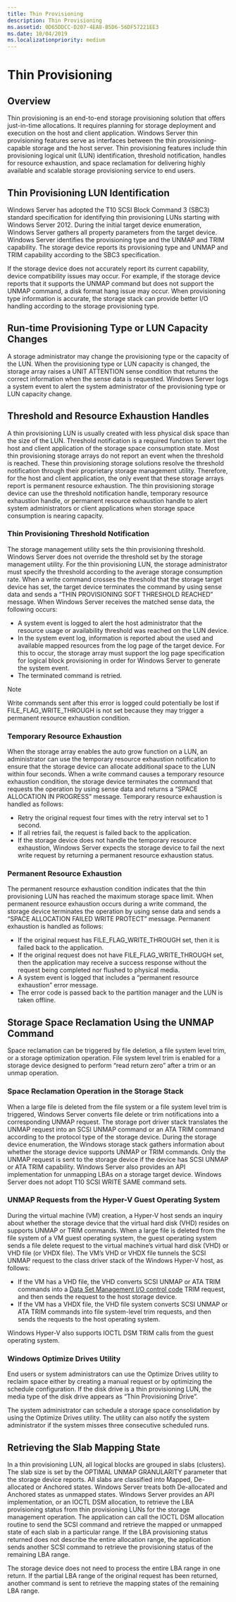```yaml
---
title: Thin Provisioning
description: Thin Provisioning
ms.assetid: 0D65DDCC-D207-4EA8-B5D6-56DF57221EE3
ms.date: 10/04/2019
ms.localizationpriority: medium
---
```


# Thin Provisioning

## Overview

Thin provisioning is an end-to-end storage provisioning solution that offers just-in-time allocations. It requires planning for storage deployment and execution on the host and client application. Windows Server thin provisioning features serve as interfaces between the thin provisioning-capable storage and the host server. Thin provisioning features include thin provisioning logical unit (LUN) identification, threshold notification, handles for resource exhaustion, and space reclamation for delivering highly available and scalable storage provisioning service to end users.

## Thin Provisioning LUN Identification

Windows Server has adopted the T10 SCSI Block Command 3 (SBC3) standard specification for identifying thin provisioning LUNs starting with Windows Server 2012. During the initial target device enumeration, Windows Server gathers all property parameters from the target device. Windows Server identifies the provisioning type and the UNMAP and TRIM capability. The storage device reports its provisioning type and UNMAP and TRIM capability according to the SBC3 specification.

If the storage device does not accurately report its current capability, device compatibility issues may occur. For example, if the storage device reports that it supports the UNMAP command but does not support the UNMAP command, a disk format hang issue may occur. When provisioning type information is accurate, the storage stack can provide better I/O handling according to the storage provisioning type.

## Run-time Provisioning Type or LUN Capacity Changes

A storage administrator may change the provisioning type or the capacity of the LUN. When the provisioning type or LUN capacity is changed, the storage array raises a UNIT ATTENTION sense condition that returns the correct information when the sense data is requested. Windows Server logs a system event to alert the system administrator of the provisioning type or LUN capacity change.

## Threshold and Resource Exhaustion Handles

A thin provisioning LUN is usually created with less physical disk space than the size of the LUN. Threshold notification is a required function to alert the host and client application of the storage space consumption state. Most thin provisioning storage arrays do not report an event when the threshold is reached. These thin provisioning storage solutions resolve the threshold notification through their proprietary storage management utility. Therefore, for the host and client application, the only event that these storage arrays report is permanent resource exhaustion. The thin provisioning storage device can use the threshold notification handle, temporary resource exhaustion handle, or permanent resource exhaustion handle to alert system administrators or client applications when storage space consumption is nearing capacity.

### Thin Provisioning Threshold Notification

The storage management utility sets the thin provisioning threshold. Windows Server does not override the threshold set by the storage management utility. For the thin provisioning LUN, the storage administrator must specify the threshold according to the average storage consumption rate. When a write command crosses the threshold that the storage target device has set, the target device terminates the command by using sense data and sends a “THIN PROVISIONING SOFT THRESHOLD REACHED” message. When Windows Server receives the matched sense data, the following occurs:

- A system event is logged to alert the host administrator that the resource usage or availability threshold was reached on the LUN device.
- In the system event log, information is reported about the used and available mapped resources from the log page of the target device. For this to occur, the storage array must support the log page specification for logical block provisioning in order for Windows Server to generate the system event.
- The terminated command is retried.

> [!NOTE]
> Write commands sent after this error is logged could potentially be lost if FILE_FLAG_WRITE_THROUGH is not set because they may trigger a permanent resource exhaustion condition.

### Temporary Resource Exhaustion

When the storage array enables the auto grow function on a LUN, an administrator can use the temporary resource exhaustion notification to ensure that the storage device can allocate additional space to the LUN within four seconds. When a write command causes a temporary resource exhaustion condition, the storage device terminates the command that requests the operation by using sense data and returns a “SPACE ALLOCATION IN PROGRESS” message. Temporary resource exhaustion is handled as follows:

- Retry the original request four times with the retry interval set to 1 second.
- If all retries fail, the request is failed back to the application.
- If the storage device does not handle the temporary resource exhaustion, Windows Server expects the storage device to fail the next write request by returning a permanent resource exhaustion status.

### Permanent Resource Exhaustion

The permanent resource exhaustion condition indicates that the thin provisioning LUN has reached the maximum storage space limit. When permanent resource exhaustion occurs during a write command, the storage device terminates the operation by using sense data and sends a “SPACE ALLOCATION FAILED WRITE PROTECT” message. Permanent exhaustion is handled as follows:

- If the original request has FILE_FLAG_WRITE_THROUGH set, then it is failed back to the application.
- If the original request does not have FILE_FLAG_WRITE_THROUGH set, then the application may receive a success response without the request being completed nor flushed to physical media.
- A system event is logged that includes a “permanent resource exhaustion” error message.
- The error code is passed back to the partition manager and the LUN is taken offline.

## Storage Space Reclamation Using the UNMAP Command

Space reclamation can be triggered by file deletion, a file system level trim, or a storage optimization operation. File system level trim is enabled for a storage device designed to perform “read return zero” after a trim or an unmap operation.

### Space Reclamation Operation in the Storage Stack

When a large file is deleted from the file system or a file system level trim is triggered, Windows Server converts file delete or trim notifications into a corresponding UNMAP request. The storage port driver stack translates the UNMAP request into an SCSI UNMAP command or an ATA TRIM command according to the protocol type of the storage device. During the storage device enumeration, the Windows storage stack gathers information about whether the storage device supports UNMAP or TRIM commands. Only the UNMAP request is sent to the storage device if the device has SCSI UNMAP or ATA TRIM capability. Windows Server also provides an API implementation for unmapping LBAs on a storage target device. Windows Server does not adopt T10 SCSI WRITE SAME command sets.

### UNMAP Requests from the Hyper-V Guest Operating System

During the virtual machine (VM) creation, a Hyper-V host sends an inquiry about whether the storage device that the virtual hard disk (VHD) resides on supports UNMAP or TRIM commands. When a large file is deleted from the file system of a VM guest operating system, the guest operating system sends a file delete request to the virtual machine’s virtual hard disk (VHD) or VHD file (or VHDX file). The VM’s VHD or VHDX file tunnels the SCSI UNMAP request to the class driver stack of the Windows Hyper-V host, as follows:

- If the VM has a VHD file, the VHD converts SCSI UNMAP or ATA TRIM commands into a [Data Set Management I/O control code](https://docs.microsoft.com/windows-hardware/drivers/storage/data-set-management-overview) TRIM request, and then sends the request to the host storage device.
- If the VM has a VHDX file, the VHD file system converts SCSI UNMAP or ATA TRIM commands into file system-level trim requests, and then sends the requests to the host operating system.

Windows Hyper-V also supports IOCTL DSM TRIM calls from the guest operating system.

### Windows Optimize Drives Utility

End users or system administrators can use the Optimize Drives utility to reclaim space either by creating a manual request or by optimizing the schedule configuration. If the disk drive is a thin provisioning LUN, the media type of the disk drive appears as “Thin Provisioning Drive”.

The system administrator can schedule a storage space consolidation by using the Optimize Drives utility. The utility can also notify the system administrator if the system misses three consecutive scheduled runs.

## Retrieving the Slab Mapping State

In a thin provisioning LUN, all logical blocks are grouped in slabs (clusters). The slab size is set by the OPTIMAL UNMAP GRANULARITY parameter that the storage device reports. All slabs are classified into Mapped, De-allocated or Anchored states. Windows Server treats both De-allocated and Anchored states as unmapped states. Windows Server provides an API implementation, or an IOCTL DSM allocation, to retrieve the LBA provisioning status from thin provisioning LUNs for the storage management operation. The application can call the IOCTL DSM allocation routine to send the SCSI command and retrieve the mapped or unmapped state of each slab in a particular range. If the LBA provisioning status returned does not describe the entire allocation range, the application sends another SCSI command to retrieve the provisioning status of the remaining LBA range.

The storage device does not need to process the entire LBA range in one return. If the partial LBA range of the original request has been returned, another command is sent to retrieve the mapping states of the remaining LBA range.
